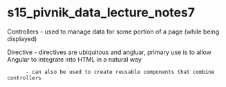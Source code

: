 # s15_pivnik_data_lecture_notes7

Controllers - used to manage data for some portion of a page (while being displayed)

Directive - directives are ubiquitous and angluar, primary use is to allow Angular to integrate into HTML
in a natural way
         
          - can also be used to create reusable components that combine controllers 

